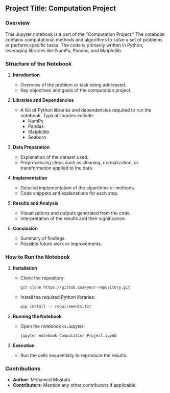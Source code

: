## Project Title: Computation Project

### Overview
This Jupyter notebook is a part of the "Computation Project." The notebook contains computational methods and algorithms to solve a set of problems or perform specific tasks. The code is primarily written in Python, leveraging libraries like NumPy, Pandas, and Matplotlib.

### Structure of the Notebook
1. **Introduction**
   - Overview of the problem or task being addressed.
   - Key objectives and goals of the computation project.

2. **Libraries and Dependencies**
   - A list of Python libraries and dependencies required to run the notebook. Typical libraries include:
     - NumPy
     - Pandas
     - Matplotlib
     - Seaborn

3. **Data Preparation**
   - Explanation of the dataset used.
   - Preprocessing steps such as cleaning, normalization, or transformation applied to the data.

4. **Implementation**
   - Detailed implementation of the algorithms or methods.
   - Code snippets and explanations for each step.

5. **Results and Analysis**
   - Visualizations and outputs generated from the code.
   - Interpretation of the results and their significance.

6. **Conclusion**
   - Summary of findings.
   - Possible future work or improvements.

### How to Run the Notebook
1. **Installation**
   - Clone the repository:
     ```bash
     git clone https://github.com/your-repository.git
     ```
   - Install the required Python libraries:
     ```bash
     pip install -r requirements.txt
     ```

2. **Running the Notebook**
   - Open the notebook in Jupyter:
     ```bash
     jupyter notebook Computation_Project.ipynb
     ```

3. **Execution**
   - Run the cells sequentially to reproduce the results.

### Contributions
- **Author**: Mohamed Mostafa
- **Contributors**: Mention any other contributors if applicable.
